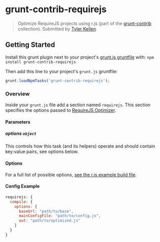 # grunt-contrib-requirejs
> Optimize RequireJS projects using r.js (part of the [grunt-contrib](https://github.com/gruntjs/grunt-contrib) collection).  Submitted by [Tyler Kellen](https://github.com/tbranyen).

## Getting Started
Install this grunt plugin next to your project's [grunt.js gruntfile][getting_started] with: `npm install grunt-contrib-requirejs`

Then add this line to your project's `grunt.js` gruntfile:

```javascript
grunt.loadNpmTasks('grunt-contrib-requirejs');
```

[grunt]: https://github.com/cowboy/grunt
[getting_started]: https://github.com/cowboy/grunt/blob/master/docs/getting_started.md

### Overview

Inside your `grunt.js` file add a section named `requirejs`. This section specifies the options passed to [RequireJS Optimizer](http://requirejs.org/docs/optimization.html).

#### Parameters

##### options ```object```

This controls how this task (and its helpers) operate and should contain key:value pairs, see options below.

#### Options

For a full list of possible options, [see the r.js example build file](https://github.com/jrburke/r.js/blob/master/build/example.build.js).

#### Config Example

``` javascript
requirejs: {
  compile: {
    options: {
      baseUrl: "path/to/base",
      mainConfigFile: "path/to/config.js",
      out: "path/to/optimized.js"
    }
  }
}
```